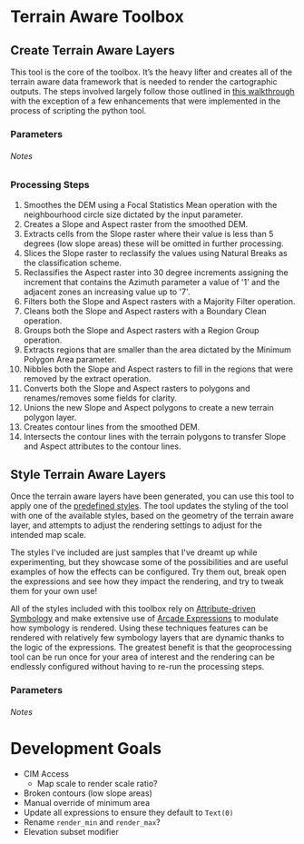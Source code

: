 # Terrain Aware Toolbox

## Create Terrain Aware Layers
This tool is the core of the toolbox. It’s the heavy lifter and creates all of the terrain aware data framework that is needed to render the cartographic outputs. The steps involved largely follow those outlined in [this walkthrough](https://warrenrdavison.wixsite.com/maps/post/revisiting-hachure-lines-dynamic-hachure-contours-in-arcgis-pro) with the exception of a few enhancements that were implemented in the process of scripting the python tool.

### Parameters
###### Notes

### Processing Steps
1.	Smoothes the DEM using a Focal Statistics Mean operation with the neighbourhood circle size dictated by the input parameter.
2.	Creates a Slope and Aspect raster from the smoothed DEM.
3.	Extracts cells from the Slope raster where their value is less than 5 degrees (low slope areas) these will be omitted in further processing.
4.	Slices the Slope raster to reclassify the values using Natural Breaks as the classification scheme.
5.	Reclassifies the Aspect raster into 30 degree increments assigning the increment that contains the Azimuth parameter a value of '1' and the adjacent zones an increasing value up to '7'.
6.	Filters both the Slope and Aspect rasters with a Majority Filter operation.
7.	Cleans both the Slope and Aspect rasters with a Boundary Clean operation.
8.	Groups both the Slope and Aspect rasters with a Region Group operation.
9.	Extracts regions that are smaller than the area dictated by the Minimum Polygon Area parameter.
10.	Nibbles both the Slope and Aspect rasters to fill in the regions that were removed by the extract operation.
11.	Converts both the Slope and Aspect rasters to polygons and renames/removes some fields for clarity.
12.	Unions the new Slope and Aspect polygons to create a new terrain polygon layer.
13.	Creates contour lines from the smoothed DEM.
14.	Intersects the contour lines with the terrain polygons to transfer Slope and Aspect attributes to the contour lines.


## Style Terrain Aware Layers
Once the terrain aware layers have been generated, you can use this tool to apply one of the [predefined styles](https://github.com/WarrenDz/terrain-aware/tree/main/Styles). The tool updates the styling of the tool with one of the available styles, based on the geometry of the terrain aware layer, and attempts to adjust the rendering settings to adjust for the intended map scale.

The styles I've included are just samples that I've dreamt up while experimenting, but they showcase some of the possibilities and are useful examples of how the effects can be configured. Try them out, break open the expressions and see how they impact the rendering, and try to tweak them for your own use!

All of the styles included with this toolbox rely on [Attribute-driven Symbology](https://pro.arcgis.com/en/pro-app/latest/help/mapping/layer-properties/attribute-driven-symbology.htm) and make extensive use of [Arcade Expressions](https://developers.arcgis.com/arcade/) to modulate how symbology is rendered. Using these techniques features can be rendered with relatively few symbology layers that are dynamic thanks to the logic of the expressions. The greatest benefit is that the geoprocessing tool can be run once for your area of interest and the rendering can be endlessly configured without having to re-run the processing steps.

### Parameters
###### Notes

# Development Goals
- CIM Access
  - Map scale to render scale ratio?
- Broken contours (low slope areas)
- Manual override of minimum area
- Update all expressions to ensure they default to `Text(0)`
- Rename `render_min` and `render_max`?
- Elevation subset modifier
